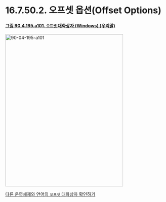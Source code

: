 # 16.7.50.2. 오프셋 옵션(Offset Options)

<a id="90-04-195-a101"></a>

#### [그림 90.4.195.a101. `오프셋` 대화상자 (Windows) (우리말)](./90-04-0195-offset.md#90-04-195-a101)
<img width="372" height="482" alt="90-04-195-a101" src="https://github.com/user-attachments/assets/91fccb9a-8db3-4f17-b8c7-c899a949c8db" />

[다른 운영체제와 언어의 `오프셋` 대화상자 확인하기](./90-04-0195-offset.md#90-04-195-a102)